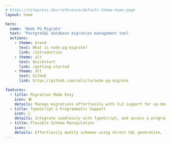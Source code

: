 ```yaml
---
# https://vitepress.dev/reference/default-theme-home-page
layout: home

hero:
  name: 'Node PG Migrate'
  text: 'PostgreSQL database migration management tool'
  actions:
    - theme: brand
      text: What is node-pg-migrate?
      link: /introduction
    - theme: alt
      text: Quickstart
      link: /getting-started
    - theme: alt
      text: GitHub
      link: https://github.com/salsita/node-pg-migrate

features:
  - title: Migration Made Easy
    icon: 🛠️
    details: Manage migrations effortlessly with CLI support for up-down migrations, ensuring smooth database transitions.
  - title: TypeScript & Programmatic Support
    icon: 🚀
    details: Integrate seamlessly with TypeScript, and access a programmatic API for advanced customization and automation.
  - title: Flexible Schema Manipulation
    icon: 💡
    details: Effortlessly modify schemas using direct SQL generation, leveraging PostgreSQL's features for enhanced functionality.
---
```

